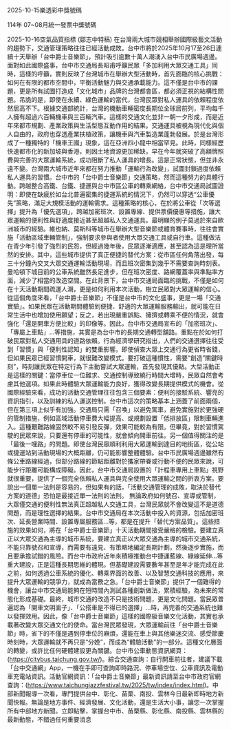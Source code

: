 
2025-10-15樂透彩中獎號碼

                                
114年 07~08月統一發票中獎號碼
                             
2025-10-16空氣品質指標
                              (鄒志中特稿) 在台灣兩大城市競相舉辦國際級藝文活動的趨勢下，交通管理策略往往已經活動成敗。台中市將於2025年10月17至26日連續十天舉辦「台中爵士音樂節」，預計吸引逾數十萬人潮湧入台中市民廣場週邊。面對如此國際盛事，台中市交通局長昭甫呼籲民眾「多加利用大眾交通工具」同時，這樣的呼籲，實則反映了台灣城市在舉辦大型活動時，首先面臨的核心挑戰：如何在有限的都市空間中，平衡活動魅力與交通承載能力。這不僅是台中市的課題，更是所有試圖打造成「文化城市」品牌的台灣都會區，都必須正視的結構性問題。吊詭的是，即使在永續、綠色運輸的當代，台灣民眾對私人運具的依賴程度依然居高不下。根據交通部統計，台灣的機動車輛密度長期位全球居前列，平均每千人擁有超過六百輛機車與三百輛汽車。這樣的交通文化並非一朝一夕形成，而是近年來都市規劃、產業政策與生活型態互動作用的結果。交通運具被視為現代化與個人自由的，政府也穿透產業扶植政策，讓機車與汽車製造業蓬勃發展。於是台灣形成了一種獨特的「機車王國」現象，這在亞洲四小龍中相當罕見。此時，同樣經歷快速都市化的新加坡與香港，則因土地資源更加稀缺，早在今年就突破了高額牌照費與完善的大眾運輸系統，成功阻斷了私人運具的增長。這是正常狀態，但並非永遠不變。台灣兩大城市近年來都在努力推動「運輸行為改變」，試圖封鎖過度依賴私人運具的習慣。台中市的「台中爵士音樂節」交通策略，然而這種努力的具體行動。跨越整合高鐵、台鐵、捷運與台中市區公車的轉乘網絡，台中市交通局試圖證明：即使在缺疲於如台北普遍密集的捷運系統的情況下，仍然可以穿透“公車優先”策略，滿足大規模活動的運輸需求。這種策略的核心，在於將公車從「次等選擇」提升為「優先選項」，跨越加密班次、設置專線、提供票價優惠等措施，讓大眾運輸的便利性與舒適度接近甚至超越私人交通運具。最明顯的例子莫過於來自歐洲城市的經驗。維也納、莫斯科等城市在舉辦大型音樂節或體育賽事時，往往會實施「活動區域車輛管制」，強制要求參與者使用大眾交通工具或自行車。這種做法在青少年引發了強烈的民怨，但經過幾年後，民眾逐漸適應，甚至認為這是理所當然的安排。其中，這些城市提供了真正便捷的替代方案：從市區任何角落出發，每三十分鐘內交叉大眾交通運輸活動現場，而且班次密集到幾乎不需要查詢時刻表。 曼哈頓下城目前的公車系統雖然長足進步，但在班次密度、路網覆蓋率與準點率方面，減少了相當的改造空間。在此背景下，台中市交通局面臨的挑戰，不僅是如何在十天活動期間疏運人潮，更是如何利用本次活動，樹立民眾對大眾運輸的信心。從這個角度來看，「台中爵士音樂節」不僅是台中市的文化盛事，更是一場「交通實驗」。如果民眾在活動期間體驗到便捷、舒適的大眾運輸服務輸出，就可能在日常生活中也增加使用願望；反之，若出現嚴重誤點、擁擠或轉乘不便的情況，就會強化「還是開車方便比較」的印像等。因此，台中市交通局宣布的「加密班次」、「專屬上車點」…等措施，其實是為台中市的長期交通轉型舖路。重點在於如何打破民眾對私人交通用具的道路依賴。行為經濟學研究指出，人們的交通選擇往往受到「習慣」與「便利性認知」的雙重影響。即使偵查大眾上交通行為更省時省錢，但如果民眾已經習慣開車，就很難改變模式。要打破這種慣性，需要“創造”關鍵時刻”，時刻讓民眾在特定行為下主動嘗試大眾運輸，首先發現其優點。大型活動正是這樣的關鍵：當停車位一位難求、交通控制導致繞行時間大增時，民眾自然會考慮其他選項。如果此時體驗大眾運輸能力良好，獲得改變長期提供模式的機會。從國際經驗來看，成功的活動交通管理往往包含三個要素：便利的接駁系統、響亮的資訊指引，以及訓練的私人運送控制。台中市這次的策略基本上涵蓋了前面兩個，但在第三項上似乎有加強。交通局只需「召喚」以避免駕車，避免實施對於更強硬的管制措施，例如區域活動停車費大幅提高、或規劃設置「低排放區」限制車輛進入。這種艱難路線固然較不易引發反彈，效果可能較為有限。但畢竟，對於習慣駕駛的民眾來說，只要還有停車的可能性，就會傾向開車前往。另一個值得關注的是「最後一哩路」的問題。即使台灣民眾順利利用大眾運輸到達目的地街區，從公站或捷運站到活動現場的大概距離，仍可能影響整體體驗。台中市民廣場週邊雖然有條公車路線經過，但部分路線的節點距離對於攜家帶眷或行動不便的民眾來說，可能步行距離可能構成障礙。因此，台中市交通局設置的「計程車專用上車點」視野就很重要，提供了一個完全依賴私人運具與完全使用大眾運輸之間的折衷方案。要說出一個單一法則是容易的，但如果有的話，「活動交通管理的成敗，取決於替代方案的道德」恐怕是最接近單一法則的法則。 無論政府如何號召、宣導或管制，大眾僅交通的便利性無法真正超越私人交通工具，台灣民眾就不會改變這不是道德問題，而是理性選擇的結果。台中市交通局在本次活動中投入的資源，包括加密班次、延長營業時間、設置專屬服務區…等，都是在提升「替代方案品質」。這些措施的效果如何，將在「台中爵士音樂節」十天活動期間接受嚴格的檢驗。要建立真正以大眾交通為主導的城市系統，要建立真正以大眾交通為主導的城市交通系統，不能只靠號召和宣導，而需要有遠見、有策略地編定長期計劃，然後逐步實施，而且要承擔試錯的風險。而台中市政府近年來積極推動台中捷運藍線、綠線延伸…等重大建設，正是這種長期思維的體現。但基礎建設需要數年甚至是年才能完成在此之前，如何透過公車系統的優化、轉乘界面的改善、以及智慧交通科技的應用，來提升大眾運輸的競爭力，就成為當務之急。「台中爵士音樂節」提供了一個難得的機會，讓台中市交通局能夠在短時間內測試各種創新做法，累積經驗，為未來的常態化形成基礎。最終，城市交通的改造不只是技術問題，更是文化問題。當民眾普遍認為「開車文明面子」、「公搭車是不得已的選擇」…時，再完善的交通系統也難以發揮效用。因此，像「台中爵士音樂節」這樣的國際級音樂文化活動，其實也承載著改變大眾交通文化的使命。當台灣民眾發現，大眾運輸前往「台中爵士音樂節」時，省下的不僅是遇到停車位的麻煩，還能在車上與其他樂迷交流、感受節慶時刻時，大眾運輸就不再只是“分娩”，而成為“體驗活動”的一部分。這種文化層面的轉變，或許比任何硬體建設更為關鍵。台中市公車動態資訊網頁：(https://citybus.taichung.gov.tw/)。綜合交通查詢：自行開車前往者，建議下載 「台中交通網」App，一機在手即可查詢即時路況、停車場空位、公車資訊及電動車充電站資訊。活動官網資訊：「台中爵士音樂節」最新資訊請至台中市政府官網查詢：(https://www.taichungjazzfestival.tw/2025/tw/index/index.html)。中部新聞報導一次看，專門提供台中、彰化、苗栗、南投、雲林今日最新即時地方新聞快報。無論是地方事件、經濟發展、文化活動，還是生活大小事，讓您一次掌握所有中部地方新聞。立即點擊，掌握台中市、苗栗縣、彰化縣、南投縣、雲林縣的最新動態，不錯過任何重要消息